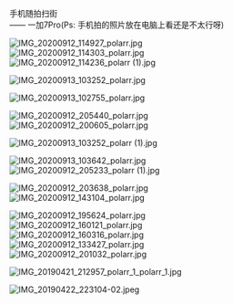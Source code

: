 
手机随拍扫街<br /> —— 一加7Pro(Ps: 手机拍的照片放在电脑上看还是不太行呀)

![IMG_20200912_114927_polarr.jpg](https://cdn.nlark.com/yuque/0/2020/jpeg/296173/1600151603883-f58c0cec-557a-4ebc-bc09-cf719e16c237.jpeg#align=left&display=inline&height=4000&name=IMG_20200912_114927_polarr.jpg&originHeight=4000&originWidth=1824&size=1766631&status=done&style=none&width=1824)<br />![IMG_20200912_114303_polarr.jpg](https://cdn.nlark.com/yuque/0/2020/jpeg/296173/1600151968531-73e7bf1c-b1d1-4eae-b8c4-9b8fac9c9ba6.jpeg#align=left&display=inline&height=4000&name=IMG_20200912_114303_polarr.jpg&originHeight=4000&originWidth=1824&size=1417761&status=done&style=none&width=1824)<br />![IMG_20200912_114236_polarr (1).jpg](https://cdn.nlark.com/yuque/0/2020/jpeg/296173/1600151986026-d141e770-05d3-4888-a469-0ba0ae8ecc74.jpeg#align=left&display=inline&height=4000&name=IMG_20200912_114236_polarr%20%281%29.jpg&originHeight=4000&originWidth=1824&size=1602044&status=done&style=none&width=1824)

![IMG_20200913_103252_polarr.jpg](https://cdn.nlark.com/yuque/0/2020/jpeg/296173/1600151624184-39833c97-622b-41d4-a2a9-5fda3efdadc2.jpeg#align=left&display=inline&height=4000&name=IMG_20200913_103252_polarr.jpg&originHeight=4000&originWidth=1824&size=2167385&status=done&style=none&width=1824)

![IMG_20200913_102755_polarr.jpg](https://cdn.nlark.com/yuque/0/2020/jpeg/296173/1600151636370-6b70e3f0-8580-4847-91af-8ddfa6dd6f3d.jpeg#align=left&display=inline&height=2442&name=IMG_20200913_102755_polarr.jpg&originHeight=2442&originWidth=1257&size=1115875&status=done&style=none&width=1257)

![IMG_20200912_205440_polarr.jpg](https://cdn.nlark.com/yuque/0/2020/jpeg/296173/1600151652454-5aa30495-3b61-4516-8acb-7723db09be23.jpeg#align=left&display=inline&height=3456&name=IMG_20200912_205440_polarr.jpg&originHeight=3456&originWidth=3456&size=2061956&status=done&style=none&width=3456)<br />![IMG_20200912_200605_polarr.jpg](https://cdn.nlark.com/yuque/0/2020/jpeg/296173/1600151666959-394137b4-75ba-4a3c-acfb-2af196f137fc.jpeg#align=left&display=inline&height=1824&name=IMG_20200912_200605_polarr.jpg&originHeight=1824&originWidth=4000&size=1955196&status=done&style=none&width=4000)

![IMG_20200913_103252_polarr (1).jpg](https://cdn.nlark.com/yuque/0/2020/jpeg/296173/1600151699455-9e16a29f-c9a5-486f-bd3e-1c3a1fbc11e0.jpeg#align=left&display=inline&height=4000&name=IMG_20200913_103252_polarr%20%281%29.jpg&originHeight=4000&originWidth=1824&size=2212572&status=done&style=none&width=1824)

![IMG_20200913_103642_polarr.jpg](https://cdn.nlark.com/yuque/0/2020/jpeg/296173/1600151709930-7ed27c7a-89b0-4183-a033-cc4e9bbc875c.jpeg#align=left&display=inline&height=1824&name=IMG_20200913_103642_polarr.jpg&originHeight=1824&originWidth=4000&size=2597099&status=done&style=none&width=4000)<br />![IMG_20200912_205233_polarr (1).jpg](https://cdn.nlark.com/yuque/0/2020/jpeg/296173/1600151748694-ca4e28a0-8689-481e-8d90-e3366bdcf6f0.jpeg#align=left&display=inline&height=4000&name=IMG_20200912_205233_polarr%20%281%29.jpg&originHeight=4000&originWidth=1824&size=1592659&status=done&style=none&width=1824)

![IMG_20200912_203638_polarr.jpg](https://cdn.nlark.com/yuque/0/2020/jpeg/296173/1600151767767-df546e97-8ecb-4353-b5ab-759540f537d9.jpeg#align=left&display=inline&height=1824&name=IMG_20200912_203638_polarr.jpg&originHeight=1824&originWidth=4000&size=1196081&status=done&style=none&width=4000)<br />![IMG_20200912_143104_polarr.jpg](https://cdn.nlark.com/yuque/0/2020/jpeg/296173/1600152022770-d4c904b8-74db-456c-8dca-5f205515a96c.jpeg#align=left&display=inline&height=2448&name=IMG_20200912_143104_polarr.jpg&originHeight=2448&originWidth=2448&size=1449168&status=done&style=none&width=2448)


![IMG_20200912_195624_polarr.jpg](https://cdn.nlark.com/yuque/0/2020/jpeg/296173/1600151780025-d217f278-efc3-4c1c-aa48-7e14c96b9059.jpeg#align=left&display=inline&height=1824&name=IMG_20200912_195624_polarr.jpg&originHeight=1824&originWidth=2331&size=1723045&status=done&style=none&width=2331)<br />![IMG_20200912_160121_polarr.jpg](https://cdn.nlark.com/yuque/0/2020/jpeg/296173/1600152081131-67c6ad54-aafb-47e4-b42c-842db2ba3dd0.jpeg#align=left&display=inline&height=4000&name=IMG_20200912_160121_polarr.jpg&originHeight=4000&originWidth=1824&size=3639202&status=done&style=none&width=1824)<br />![IMG_20200912_160316_polarr.jpg](https://cdn.nlark.com/yuque/0/2020/jpeg/296173/1600152096628-7cf4aebb-6057-44e0-988f-fb59973f2bd8.jpeg#align=left&display=inline&height=1824&name=IMG_20200912_160316_polarr.jpg&originHeight=1824&originWidth=4000&size=3571397&status=done&style=none&width=4000)<br />![IMG_20200912_133427_polarr.jpg](https://cdn.nlark.com/yuque/0/2020/jpeg/296173/1600152111086-067aac88-979e-4629-b388-684cc455dcd3.jpeg#align=left&display=inline&height=2214&name=IMG_20200912_133427_polarr.jpg&originHeight=2214&originWidth=2049&size=1462712&status=done&style=none&width=2049)<br />![IMG_20200912_201032_polarr.jpg](https://cdn.nlark.com/yuque/0/2020/jpeg/296173/1600151789775-b2d0cb39-0a45-4b5a-a1ed-04efbeaa463c.jpeg#align=left&display=inline&height=4000&name=IMG_20200912_201032_polarr.jpg&originHeight=4000&originWidth=1824&size=1539188&status=done&style=none&width=1824)

![IMG_20190421_212957_polarr_1_polarr_1.jpg](https://cdn.nlark.com/yuque/0/2020/jpeg/296173/1600151807301-9a2be775-0be4-4910-a722-7e734e9e3edb.jpeg#align=left&display=inline&height=2832&name=IMG_20190421_212957_polarr_1_polarr_1.jpg&originHeight=2832&originWidth=2281&size=1255270&status=done&style=none&width=2281)

![IMG_20190422_223104-02.jpeg](https://cdn.nlark.com/yuque/0/2020/jpeg/296173/1600152142107-d72efe72-202a-4a54-80ac-7fbaa924ad0a.jpeg#align=left&display=inline&height=2976&name=IMG_20190422_223104-02.jpeg&originHeight=2976&originWidth=3968&size=9999632&status=done&style=none&width=3968)



